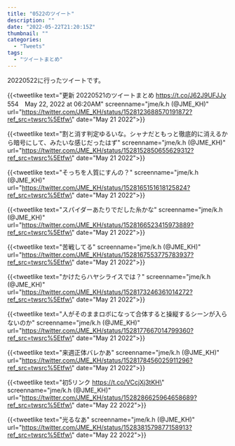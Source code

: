 ```yaml
---
title: "0522のツイート"
description: ""
date: "2022-05-22T21:20:15Z"
thumbnail: ""
categories:
  - "Tweets"
tags:
  - "ツイートまとめ"
---
```

20220522に行ったツイートです。
<!--more-->
{{<tweetlike text=\"更新 20220521のツイートまとめ https://t.co/J62J9UFJJy 554　May 22, 2022 at 06:20AM\" screenname=\"jme/k.h (@JME_KH)\" url=\"https://twitter.com/JME_KH/status/1528123688570191872?ref_src=twsrc%5Etfw\" date=\"May 21 2022\">}}

{{<tweetlike text=\"割と消す判定ゆるいな。シャナだともっと徹底的に消えるから暗号にして、みたいな感じだったはず\" screenname=\"jme/k.h (@JME_KH)\" url=\"https://twitter.com/JME_KH/status/1528152850655629312?ref_src=twsrc%5Etfw\" date=\"May 21 2022\">}}

{{<tweetlike text=\"そっちを人質にすんの？\" screenname=\"jme/k.h (@JME_KH)\" url=\"https://twitter.com/JME_KH/status/1528165151618125824?ref_src=twsrc%5Etfw\" date=\"May 21 2022\">}}

{{<tweetlike text=\"スパイダーあたりでだした糸かな\" screenname=\"jme/k.h (@JME_KH)\" url=\"https://twitter.com/JME_KH/status/1528166523415973889?ref_src=twsrc%5Etfw\" date=\"May 21 2022\">}}

{{<tweetlike text=\"苦戦してる\" screenname=\"jme/k.h (@JME_KH)\" url=\"https://twitter.com/JME_KH/status/1528167553775783937?ref_src=twsrc%5Etfw\" date=\"May 21 2022\">}}

{{<tweetlike text=\"かけたらハヤシライスでは？\" screenname=\"jme/k.h (@JME_KH)\" url=\"https://twitter.com/JME_KH/status/1528173246361014272?ref_src=twsrc%5Etfw\" date=\"May 21 2022\">}}

{{<tweetlike text=\"人がそのままロボになって合体すると操縦するシーンが入らないのか\" screenname=\"jme/k.h (@JME_KH)\" url=\"https://twitter.com/JME_KH/status/1528177667014799360?ref_src=twsrc%5Etfw\" date=\"May 21 2022\">}}

{{<tweetlike text=\"来週正体バレかあ\" screenname=\"jme/k.h (@JME_KH)\" url=\"https://twitter.com/JME_KH/status/1528178456025911296?ref_src=twsrc%5Etfw\" date=\"May 21 2022\">}}

{{<tweetlike text=\"初5リンク https://t.co/VCcjXj3tKH\" screenname=\"jme/k.h (@JME_KH)\" url=\"https://twitter.com/JME_KH/status/1528286625964658689?ref_src=twsrc%5Etfw\" date=\"May 22 2022\">}}

{{<tweetlike text=\"光るなあ\" screenname=\"jme/k.h (@JME_KH)\" url=\"https://twitter.com/JME_KH/status/1528381579877158913?ref_src=twsrc%5Etfw\" date=\"May 22 2022\">}}

